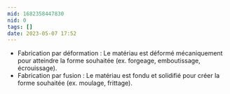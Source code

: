 ```yaml
---
mid: 1682358447830
nid: 0
tags: []
date: 2023-05-07 17:52
---
```


-   Fabrication par déformation : Le matériau est déformé mécaniquement pour atteindre la forme souhaitée (ex. forgeage, emboutissage, écrouissage).
-   Fabrication par fusion : Le matériau est fondu et solidifié pour créer la forme souhaitée (ex. moulage, frittage).
